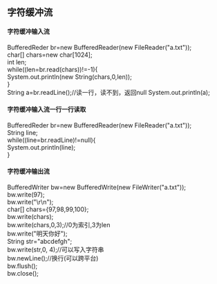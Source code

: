 ## 字符缓冲流
#### 字符缓冲输入流 
BufferedReder br=new BufferedReader(new FileReader("a.txt"));  
char[] chars=new char[1024];  
int len;  
while((len=br.read(chars))!=-1){   
  System.out.println(new String(chars,0,len));  
}  
String a=br.readLine();//读一行，读不到，返回null
System.out.println(a);
#### 字符缓冲输入流一行一行读取
BufferedReder br=new BufferedReader(new FileReader("a.txt"));    
String line;  
while((line=br.readLine)!=null){     
  System.out.println(line);    
}    
#### 字符缓冲输出流
BufferedWriter bw=new BufferedWrite(new FileWriter("a.txt"));    
bw.write(97);    
bw.write("\r\n");  
char[] chars={97,98,99,100};  
bw.write(chars);  
bw.write(chars,0,3);//0为索引,3为len     
bw.write("明天你好");  
String str="abcdefgh";  
bw.write(str,0,  4);//可以写入字符串  
bw.newLine();//换行(可以跨平台)  
bw.flush();  
bw.close();  
